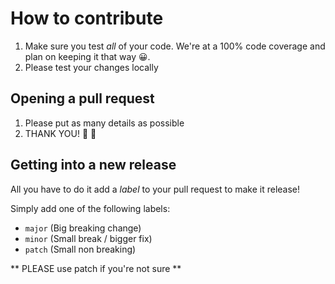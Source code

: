 # How to contribute
1. Make sure you test _all_ of your code. We're at a 100% code coverage and plan on keeping it that way :grinning:.
1. Please test your changes locally

## Opening a pull request
1. Please put as many details as possible
1. THANK YOU! :100: :partying_face:

## Getting into a new release
All you have to do it add a _label_ to your pull request to make it release!

Simply add one of the following labels:
- `major` (Big breaking change)
- `minor` (Small break / bigger fix)
- `patch` (Small non breaking)
    
** PLEASE use patch if you're not sure **
